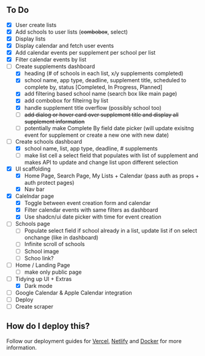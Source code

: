 ## To Do

- [x] User create lists
- [x] Add schools to user lists (~~combobox~~, select)
- [x] Display lists
- [x] Display calendar and fetch user events
- [x] Add calendar events per supplement per school per list
- [x] Filter calendar events by list
- [ ] Create supplements dashboard
  - [x] heading (# of schools in each list, x/y supplements completed)
  - [x] school name, app type, deadline, supplement title, scheduled to complete by, status [Completed, In Progress, Planned]
  - [x] add filtering based school name (search box like main page)
  - [x] add combobox for filteirng by list
  - [x] handle supplement title overflow (possibly school too)
  - [ ] ~~add dialog or hover card over supplement title and display all supplement information~~
  - [ ] potentially make Complete By field date picker (will update exisitng event for supplement or create a new one with new date)
- [ ] Create schools dashboard
  - [x] school name, list, app type, deadline, # supplements
  - [ ] make list cell a select field that populates with list of supplement and makes API to update and change list upon different selection
- [x] UI scaffolding
  - [x] Home Page, Search Page, My Lists + Calendar (pass auth as props + auth protect pages)
  - [x] Nav bar
- [x] Calelndar page
  - [x] Toggle between event creation form and calendar
  - [x] Filter calendar events with same filters as dashboard
  - [x] Use shadcn/ui date picker with time for event creation
- [ ] Schools page
  - [ ] Populate select field if school already in a list, update list if on select onchange (like in dashboard)
  - [ ] Infinite scroll of schools
  - [ ] School image
  - [ ] Schoo link?
- [ ] Home / Landing Page
  - [ ] make only public page
- [ ] Tidying up UI + Extras
  - [x] Dark mode
- [ ] Google Calendar & Apple Calendar integration
- [ ] Deploy
- [ ] Create scraper

## How do I deploy this?

Follow our deployment guides for [Vercel](https://create.t3.gg/en/deployment/vercel), [Netlify](https://create.t3.gg/en/deployment/netlify) and [Docker](https://create.t3.gg/en/deployment/docker) for more information.
